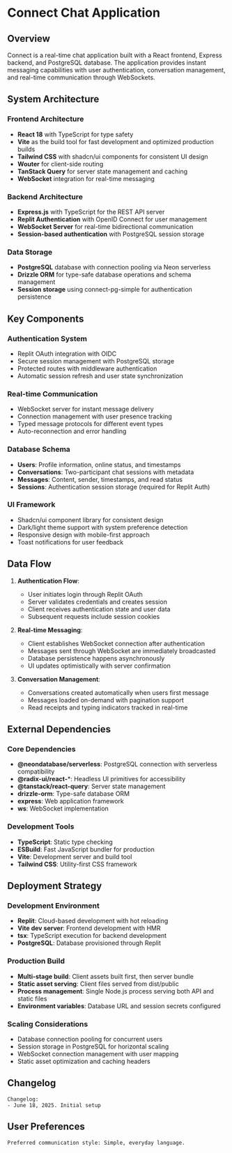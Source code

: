 # Connect Chat Application

## Overview

Connect is a real-time chat application built with a React frontend, Express backend, and PostgreSQL database. The application provides instant messaging capabilities with user authentication, conversation management, and real-time communication through WebSockets.

## System Architecture

### Frontend Architecture
- **React 18** with TypeScript for type safety
- **Vite** as the build tool for fast development and optimized production builds
- **Tailwind CSS** with shadcn/ui components for consistent UI design
- **Wouter** for client-side routing
- **TanStack Query** for server state management and caching
- **WebSocket** integration for real-time messaging

### Backend Architecture
- **Express.js** with TypeScript for the REST API server
- **Replit Authentication** with OpenID Connect for user management
- **WebSocket Server** for real-time bidirectional communication
- **Session-based authentication** with PostgreSQL session storage

### Data Storage
- **PostgreSQL** database with connection pooling via Neon serverless
- **Drizzle ORM** for type-safe database operations and schema management
- **Session storage** using connect-pg-simple for authentication persistence

## Key Components

### Authentication System
- Replit OAuth integration with OIDC
- Secure session management with PostgreSQL storage
- Protected routes with middleware authentication
- Automatic session refresh and user state synchronization

### Real-time Communication
- WebSocket server for instant message delivery
- Connection management with user presence tracking
- Typed message protocols for different event types
- Auto-reconnection and error handling

### Database Schema
- **Users**: Profile information, online status, and timestamps
- **Conversations**: Two-participant chat sessions with metadata
- **Messages**: Content, sender, timestamps, and read status
- **Sessions**: Authentication session storage (required for Replit Auth)

### UI Framework
- Shadcn/ui component library for consistent design
- Dark/light theme support with system preference detection
- Responsive design with mobile-first approach
- Toast notifications for user feedback

## Data Flow

1. **Authentication Flow**:
   - User initiates login through Replit OAuth
   - Server validates credentials and creates session
   - Client receives authentication state and user data
   - Subsequent requests include session cookies

2. **Real-time Messaging**:
   - Client establishes WebSocket connection after authentication
   - Messages sent through WebSocket are immediately broadcasted
   - Database persistence happens asynchronously
   - UI updates optimistically with server confirmation

3. **Conversation Management**:
   - Conversations created automatically when users first message
   - Messages loaded on-demand with pagination support
   - Read receipts and typing indicators tracked in real-time

## External Dependencies

### Core Dependencies
- **@neondatabase/serverless**: PostgreSQL connection with serverless compatibility
- **@radix-ui/react-***: Headless UI primitives for accessibility
- **@tanstack/react-query**: Server state management
- **drizzle-orm**: Type-safe database ORM
- **express**: Web application framework
- **ws**: WebSocket implementation

### Development Tools
- **TypeScript**: Static type checking
- **ESBuild**: Fast JavaScript bundler for production
- **Vite**: Development server and build tool
- **Tailwind CSS**: Utility-first CSS framework

## Deployment Strategy

### Development Environment
- **Replit**: Cloud-based development with hot reloading
- **Vite dev server**: Frontend development with HMR
- **tsx**: TypeScript execution for backend development
- **PostgreSQL**: Database provisioned through Replit

### Production Build
- **Multi-stage build**: Client assets built first, then server bundle
- **Static asset serving**: Client files served from dist/public
- **Process management**: Single Node.js process serving both API and static files
- **Environment variables**: Database URL and session secrets configured

### Scaling Considerations
- Database connection pooling for concurrent users
- Session storage in PostgreSQL for horizontal scaling
- WebSocket connection management with user mapping
- Static asset optimization and caching headers

## Changelog

```
Changelog:
- June 18, 2025. Initial setup
```

## User Preferences

```
Preferred communication style: Simple, everyday language.
```